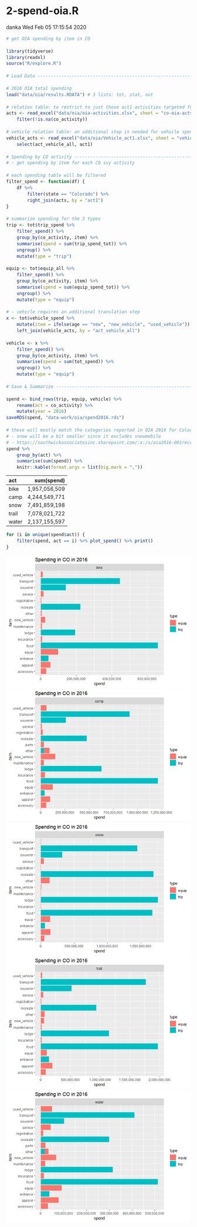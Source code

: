 2-spend-oia.R
================
danka
Wed Feb 05 17:15:54 2020

``` r
# get OIA spending by item in CO

library(tidyverse)
library(readxl)
source("R/explore.R")

# Load Data ---------------------------------------------------------------

# 2016 OIA total spending
load("data/oia/results.RDATA") # 3 lists: tot, stat, out

# relation table: to restrict to just those act1 activities targeted for colorado
acts <- read_excel("data/oia/oia-activities.xlsx", sheet = "co-oia-acts") %>%
    filter(!is.na(co_activity))

# vehicle relation table: an additional step is needed for vehicle spending
vehicle_acts <- read_excel("data/oia/Vehicle_act1.xlsx", sheet = "vehicle_act1") %>%
    select(act_vehicle_all, act1)

# Spending by CO activity -------------------------------------------------
# - get spending by item for each CO svy activity

# each spending table will be filtered
filter_spend <- function(df) {
    df %>%
        filter(state == "Colorado") %>%
        right_join(acts, by = "act1")
} 

# summarize spending for the 3 types
trip <- tot$trip_spend %>% 
    filter_spend() %>%
    group_by(co_activity, item) %>%
    summarise(spend = sum(trip_spend_tot)) %>%
    ungroup() %>%
    mutate(type = "trip")

equip <- tot$equip_all %>%
    filter_spend() %>%
    group_by(co_activity, item) %>%
    summarise(spend = sum(equip_spend_tot)) %>%
    ungroup() %>%
    mutate(type = "equip")

# - vehicle requires an additional translation step
x <- tot$vehicle_spend %>%
    mutate(item = ifelse(age == "new", "new_vehicle", "used_vehicle")) %>%
    left_join(vehicle_acts, by = "act_vehicle_all")

vehicle <- x %>%
    filter_spend() %>%
    group_by(co_activity, item) %>%
    summarise(spend = sum(tot_spend)) %>%
    ungroup() %>%
    mutate(type = "equip")

# Save & Summarize ---------------------------------------------------------

spend <- bind_rows(trip, equip, vehicle) %>%
    rename(act = co_activity) %>%
    mutate(year = 2016)
saveRDS(spend, "data-work/oia/spend2016.rds")

# these will mostly match the categories reported in OIA 2016 for Colorado
# - snow will be a bit smaller since it excludes snowmobile
# - https://southwickassociatesinc.sharepoint.com/:x:/s/oia2016-001recreationeconreport/EVhBPXcPW59JjOhaG_AvtawBxgxHN-mR_8k0RpV82kJEJg?e=aabTqo
spend %>%
    group_by(act) %>%
    summarise(sum(spend)) %>%
    knitr::kable(format.args = list(big.mark = ","))
```

| act   |    sum(spend) |
| :---- | ------------: |
| bike  | 1,957,056,509 |
| camp  | 4,244,549,771 |
| snow  | 7,491,859,198 |
| trail | 7,078,021,722 |
| water | 2,137,155,597 |

``` r
for (i in unique(spend$act)) {
    filter(spend, act == i) %>% plot_spend() %>% print()
}
```

![](2-spend-oia_files/figure-gfm/unnamed-chunk-1-1.png)<!-- -->![](2-spend-oia_files/figure-gfm/unnamed-chunk-1-2.png)<!-- -->![](2-spend-oia_files/figure-gfm/unnamed-chunk-1-3.png)<!-- -->![](2-spend-oia_files/figure-gfm/unnamed-chunk-1-4.png)<!-- -->![](2-spend-oia_files/figure-gfm/unnamed-chunk-1-5.png)<!-- -->
